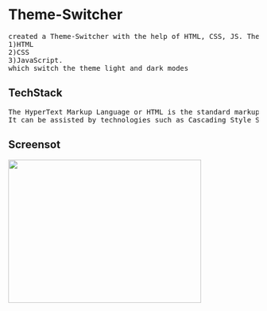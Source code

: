 <h1>Theme-Switcher</h1>
<pre>created a Theme-Switcher with the help of HTML, CSS, JS. There are three file which are uploaded i.e
1)HTML
2)CSS
3)JavaScript.
which switch the theme light and dark modes
</pre>
<h2>TechStack</h2>
<pre>
The HyperText Markup Language or HTML is the standard markup language for documents designed to be displayed in a web browser.
It can be assisted by technologies such as Cascading Style Sheets (CSS) and scripting languages such as JavaScript.
</pre>
<h2>Screensot</h2>
<img src="screenshot" height="288" width="388"/> 
